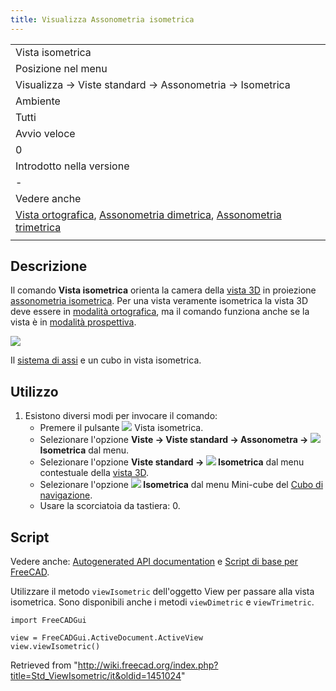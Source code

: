 ```yaml
---
title: Visualizza Assonometria isometrica
---
```


|                                                                                                                                                                                                                            |
| -------------------------------------------------------------------------------------------------------------------------------------------------------------------------------------------------------------------------- |
| Vista isometrica                                                                                                                                                                                                           |
| Posizione nel menu                                                                                                                                                                                                         |
| Visualizza → Viste standard → Assonometria → Isometrica                                                                                                                                                                    |
| Ambiente                                                                                                                                                                                                                   |
| Tutti                                                                                                                                                                                                                      |
| Avvio veloce                                                                                                                                                                                                               |
| 0                                                                                                                                                                                                                          |
| Introdotto nella versione                                                                                                                                                                                                  |
| -                                                                                                                                                                                                                          |
| Vedere anche                                                                                                                                                                                                               |
| [Vista ortografica](/Std_OrthographicCamera/it "Std OrthographicCamera/it"), [Assonometria dimetrica](/Std_ViewDimetric/it "Std ViewDimetric/it"), [Assonometria trimetrica](/Std_ViewTrimetric/it "Std ViewTrimetric/it") |
|                                                                                                                                                                                                                            |

## Descrizione

Il comando **Vista isometrica** orienta la camera della [vista 3D](/3D_view/it "3D view/it") in proiezione [assonometria isometrica](https://en.wikipedia.org/wiki/Isometric_projection). Per una vista veramente isometrica la vista 3D deve essere in [modalità ortografica](/Std_OrthographicCamera/it "Std OrthographicCamera/it"), ma il comando funziona anche se la vista è in [modalità prospettiva](/Std_PerspectiveCamera "Std PerspectiveCamera").

![](/images/Std_ViewIsometric_example.svg)

Il [sistema di assi](/Std_AxisCross "Std AxisCross") e un cubo in vista isometrica.

## Utilizzo

1. Esistono diversi modi per invocare il comando:
   - Premere il pulsante ![](/images/Std_ViewIsometric.svg) Vista isometrica.
   - Selezionare l'opzione **Viste → Viste standard → Assonometra → ![](/images/Std_ViewIsometric.svg) Isometrica** dal menu.
   - Selezionare l'opzione **Viste standard → ![](/images/Std_ViewIsometric.svg) Isometrica** dal menu contestuale della [vista 3D](/3D_view/it "3D view/it").
   - Selezionare l'opzione **![](/images/Std_ViewIsometric.svg) Isometrica** dal menu Mini-cube del [Cubo di navigazione](/Navigation_Cube/it "Navigation Cube/it").
   - Usare la scorciatoia da tastiera: 0.

## Script

Vedere anche: [Autogenerated API documentation](https://freecad.github.io/SourceDoc/) e [Script di base per FreeCAD](/FreeCAD_Scripting_Basics/it "FreeCAD Scripting Basics/it").

Utilizzare il metodo `viewIsometric` dell'oggetto View per passare alla vista isometrica. Sono disponibili anche i metodi `viewDimetric` e `viewTrimetric`.

```
import FreeCADGui

view = FreeCADGui.ActiveDocument.ActiveView
view.viewIsometric()

```

Retrieved from "<http://wiki.freecad.org/index.php?title=Std_ViewIsometric/it&oldid=1451024>"

